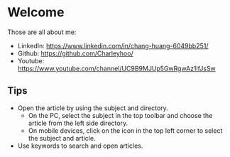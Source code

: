 # Welcome

Those are all about me:
- LinkedIn: <https://www.linkedin.com/in/chang-huang-6049bb251/>
- Github: <https://github.com/Charleyhoo/>
- Youtube: <https://www.youtube.com/channel/UC9B9MJUp5GwRgwAz1lfJsSw>



## Tips
- Open the article by using the subject and directory.
    - On the PC, select the subject in the top toolbar and choose the article from the left side directory.
    - On mobile devices, click on the icon in the top left corner to select the subject and article.
- Use keywords to search and open articles.

